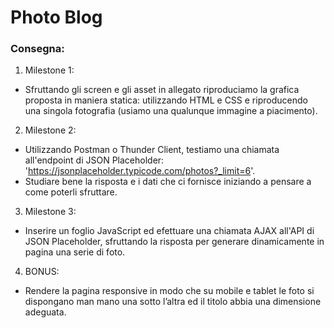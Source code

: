 Photo Blog
===
### Consegna:

1. Milestone 1:
- Sfruttando gli screen e gli asset in allegato riproduciamo la grafica proposta in maniera statica: utilizzando HTML e CSS e riproducendo una singola fotografia (usiamo una qualunque immagine a piacimento).

2. Milestone 2:
- Utilizzando Postman o Thunder Client, testiamo una chiamata all'endpoint di JSON Placeholder: 'https://jsonplaceholder.typicode.com/photos?_limit=6'.
- Studiare bene la risposta e i dati che ci fornisce iniziando a pensare a come poterli sfruttare.

3. Milestone 3: 
- Inserire un foglio JavaScript ed efettuare una chiamata AJAX all'API di JSON Placeholder, sfruttando la risposta per generare dinamicamente in pagina una serie di foto.

4. BONUS:
- Rendere la pagina responsive in modo che su mobile e tablet le foto si dispongano man mano una sotto l’altra ed il titolo abbia una dimensione adeguata.